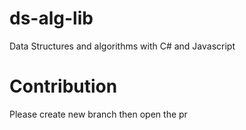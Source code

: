 # ds-alg-lib
Data Structures and algorithms with C# and Javascript

# Contribution
Please create new branch then open the pr
